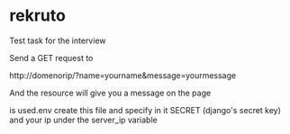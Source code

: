 # rekruto

Test task for the interview

Send a GET request to

http://domenorip/?name=yourname&message=yourmessage 
  
And the resource will give you a message on the page

is used.env create this file and specify in it SECRET (django's secret key) and your ip under the server_ip variable
